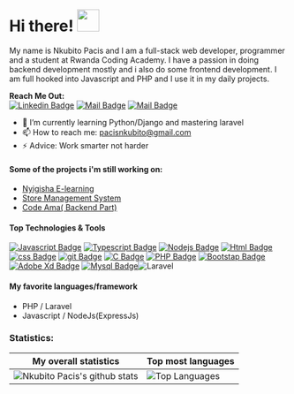 # Hi there! <img src="https://raw.githubusercontent.com/MartinHeinz/MartinHeinz/master/wave.gif" width="40px">

My name is Nkubito Pacis and I am a full-stack web developer, programmer and a student at Rwanda Coding Academy. I have a passion in doing backend development mostly and i also do some frontend development. I am full hooked into Javascript and PHP and I use it in my daily projects.

**Reach Me Out:<br>**
[![Linkedin Badge](https://img.shields.io/badge/-Pacis_Nkubito-0e76a8?style=flat&labelColor=0e76a8&logo=linkedin&logoColor=white)](https://www.linkedin.com/in/pacis-nkubito-986001201) [![Mail Badge](https://img.shields.io/badge/-@stellan_011-e84393?style=flat&labelColor=e84393&logo=instagram&logoColor=white)](https://www.instagram.com/stellan_011/) [![Mail Badge](https://img.shields.io/badge/-PacisNkubito-c0392b?style=flat&labelColor=c0392b&logo=gmail&logoColor=white)](mailto:pacisnkubito@gmail.com)

- 🌱 I’m currently learning Python/Django and mastering laravel
- 📫 How to reach me: pacisnkubito@gmail.com
- ⚡ Advice: Work smarter not harder

#### Some of the projects i'm still working on:
- [Nyigisha E-learning](http://nyigisha-e-learning.herokuapp.com/)<br>
- [Store Management System](http://store-management-pacis.herokuapp.com/)<br>
- [Code Ama( Backend Part)](http://store-management-pacis.herokuapp.com/)<br>

#### Top Technologies & Tools

[![Javascript Badge](https://img.shields.io/badge/-Javascript-F0DB4F?style=for-the-badge&labelColor=black&logo=javascript&logoColor=F0DB4F)](#) [![Typescript Badge](https://img.shields.io/badge/-Typescript-007acc?style=for-the-badge&labelColor=black&logo=typescript&logoColor=007acc)](#) [![Nodejs Badge](https://img.shields.io/badge/-Node_js-3C873A?style=for-the-badge&labelColor=black&logo=node.js&logoColor=3C873A)](#) [![Html Badge](https://img.shields.io/badge/html%20-%23E34F26.svg?&style=for-the-badge&labelColor=black&logo=html5&logoColor=white)](#) [![css Badge](https://img.shields.io/badge/css%20-%231572B6.svg?&style=for-the-badge&labelColor=black&logo=css3&logoColor=white)](#) [![git Badge](https://img.shields.io/badge/git%20-%23F05032.svg?&style=for-the-badge&labelColor=black&logo=git&logoColor=white)](#) [![C Badge](https://img.shields.io/badge/c-%2300599C.svg?style=for-the-badge&logo=c&logoColor=white)](#) [![PHP Badge](https://img.shields.io/badge/php-%23777BB4.svg?style=for-the-badge&logo=php&logoColor=white)](#) [![Bootstap Badge](https://img.shields.io/badge/bootstrap-%23563D7C.svg?style=for-the-badge&logo=bootstrap&logoColor=white)](#) [![Adobe Xd Badge](https://img.shields.io/badge/adobexd-%23FF26BE.svg?style=for-the-badge&logo=adobexd&logoColor=white)](#)  [![Mysql Badge](https://img.shields.io/badge/mysql-%2300f.svg?style=for-the-badge&logo=mysql&logoColor=white)](#)![Laravel](https://img.shields.io/badge/laravel-%23FF2D20.svg?style=for-the-badge&logo=laravel&logoColor=white)

#### My favorite languages/framework
- PHP / Laravel
- Javascript / NodeJs(ExpressJs)

### Statistics:
|My overall statistics|Top most languages |
|------------------|-------------|
|![Nkubito Pacis's github stats](https://github-readme-stats.vercel.app/api?username=N-pacis&show_icons=true&hide_border=true&count_private=true&theme=tokyonight)|![Top Languages](https://github-readme-stats.vercel.app/api/top-langs/?username=N-pacis&langs_count=10&count_private=true&hide_border=true&theme=tokyonight&layout=compact)|
